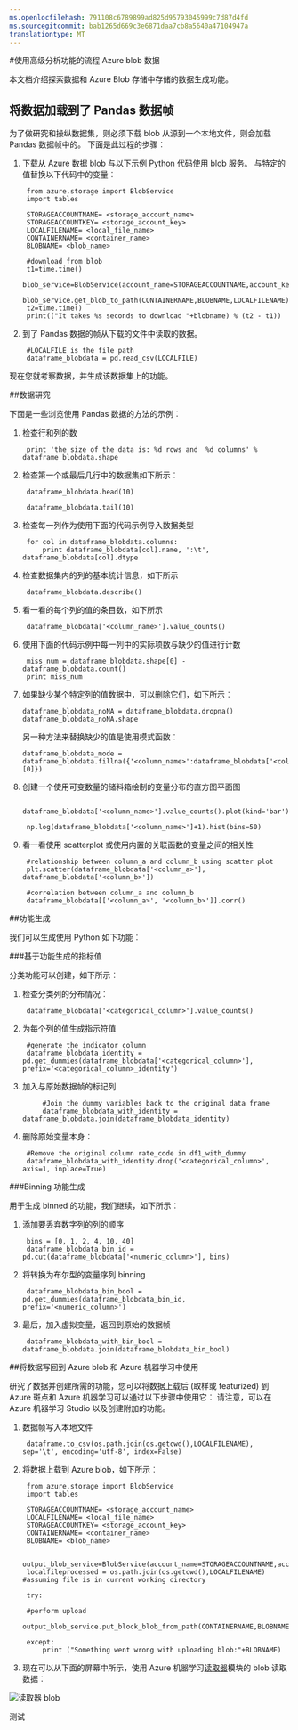 ```yaml
---
ms.openlocfilehash: 791108c6789899ad825d95793045999c7d87d4fd
ms.sourcegitcommit: bab1265d669c3e6871daa7cb8a5640a47104947a
translationtype: MT
---
```

<properties 
    pageTitle="处理与高级分析功能的 Azure blob 数据 |Microsoft Azure" 
    description="在 Azure Blob 存储中的流程数据。" 
    services="machine-learning,storage" 
    solutions="" 
    documentationCenter="" 
    authors="msolhab" 
    manager="paulettm" 
    editor="cgronlun" />

<tags 
    ms.service="machine-learning" 
    ms.workload="data-services" 
    ms.tgt_pltfrm="na" 
    ms.devlang="na" 
    ms.topic="article" 
    ms.date="09/01/2015" 
    ms.author="sunliangms;fashah;msolhab;garye;bradsev" /> 

#<a name="heading"></a>使用高级分析功能的流程 Azure blob 数据

本文档介绍探索数据和 Azure Blob 存储中存储的数据生成功能。 

## 将数据加载到了 Pandas 数据帧
为了做研究和操纵数据集，则必须下载 blob 从源到一个本地文件，则会加载 Pandas 数据帧中的。 下面是此过程的步骤︰

1. 下载从 Azure 数据 blob 与以下示例 Python 代码使用 blob 服务。 与特定的值替换以下代码中的变量︰ 

        from azure.storage import BlobService
        import tables
        
        STORAGEACCOUNTNAME= <storage_account_name>
        STORAGEACCOUNTKEY= <storage_account_key>
        LOCALFILENAME= <local_file_name>        
        CONTAINERNAME= <container_name>
        BLOBNAME= <blob_name>

        #download from blob
        t1=time.time()
        blob_service=BlobService(account_name=STORAGEACCOUNTNAME,account_key=STORAGEACCOUNTKEY)
        blob_service.get_blob_to_path(CONTAINERNAME,BLOBNAME,LOCALFILENAME)
        t2=time.time()
        print(("It takes %s seconds to download "+blobname) % (t2 - t1))


2. 到了 Pandas 数据的帧从下载的文件中读取的数据。

        #LOCALFILE is the file path 
        dataframe_blobdata = pd.read_csv(LOCALFILE)

现在您就考察数据，并生成该数据集上的功能。

##<a name="blob-dataexploration"></a>数据研究

下面是一些浏览使用 Pandas 数据的方法的示例︰

1. 检查行和列的数 

        print 'the size of the data is: %d rows and  %d columns' % dataframe_blobdata.shape

2. 检查第一个或最后几行中的数据集如下所示︰

        dataframe_blobdata.head(10)
        
        dataframe_blobdata.tail(10)

3. 检查每一列作为使用下面的代码示例导入数据类型
    
        for col in dataframe_blobdata.columns:
            print dataframe_blobdata[col].name, ':\t', dataframe_blobdata[col].dtype

4. 检查数据集内的列的基本统计信息，如下所示
 
        dataframe_blobdata.describe()
    
5. 看一看的每个列的值的条目数，如下所示

        dataframe_blobdata['<column_name>'].value_counts()

6. 使用下面的代码示例中每一列中的实际项数与缺少的值进行计数

        miss_num = dataframe_blobdata.shape[0] - dataframe_blobdata.count()
        print miss_num
     
7.  如果缺少某个特定列的值数据中，可以删除它们，如下所示︰

        dataframe_blobdata_noNA = dataframe_blobdata.dropna()
        dataframe_blobdata_noNA.shape

    另一种方法来替换缺少的值是使用模式函数︰
    
        dataframe_blobdata_mode = dataframe_blobdata.fillna({'<column_name>':dataframe_blobdata['<column_name>'].mode()[0]})        

8. 创建一个使用可变数量的储料箱绘制的变量分布的直方图平面图 
    
        dataframe_blobdata['<column_name>'].value_counts().plot(kind='bar')
        
        np.log(dataframe_blobdata['<column_name>']+1).hist(bins=50)
    
9. 看一看使用 scatterplot 或使用内置的关联函数的变量之间的相关性

        #relationship between column_a and column_b using scatter plot
        plt.scatter(dataframe_blobdata['<column_a>'], dataframe_blobdata['<column_b>'])
        
        #correlation between column_a and column_b
        dataframe_blobdata[['<column_a>', '<column_b>']].corr()
    
    
##<a name="blob-featuregen"></a>功能生成
    
我们可以生成使用 Python 如下功能︰

###<a name="blob-countfeature"></a>基于功能生成的指标值

分类功能可以创建，如下所示︰

1. 检查分类列的分布情况︰
    
        dataframe_blobdata['<categorical_column>'].value_counts()

2. 为每个列的值生成指示符值

        #generate the indicator column
        dataframe_blobdata_identity = pd.get_dummies(dataframe_blobdata['<categorical_column>'], prefix='<categorical_column>_identity')

3. 加入与原始数据帧的标记列 
 
            #Join the dummy variables back to the original data frame
            dataframe_blobdata_with_identity = dataframe_blobdata.join(dataframe_blobdata_identity)

4. 删除原始变量本身︰

        #Remove the original column rate_code in df1_with_dummy
        dataframe_blobdata_with_identity.drop('<categorical_column>', axis=1, inplace=True)
    
###<a name="blob-binningfeature"></a>Binning 功能生成

用于生成 binned 的功能，我们继续，如下所示︰

1. 添加要丢弃数字列的列的顺序
 
        bins = [0, 1, 2, 4, 10, 40]
        dataframe_blobdata_bin_id = pd.cut(dataframe_blobdata['<numeric_column>'], bins)
        
2. 将转换为布尔型的变量序列 binning

        dataframe_blobdata_bin_bool = pd.get_dummies(dataframe_blobdata_bin_id, prefix='<numeric_column>')
    
3. 最后，加入虚拟变量，返回到原始的数据帧

        dataframe_blobdata_with_bin_bool = dataframe_blobdata.join(dataframe_blobdata_bin_bool) 

##<a name="sql-featuregen"></a>将数据写回到 Azure blob 和 Azure 机器学习中使用

研究了数据并创建所需的功能，您可以将数据上载后 (取样或 featurized) 到 Azure 斑点和 Azure 机器学习可以通过以下步骤中使用它︰ 请注意，可以在 Azure 机器学习 Studio 以及创建附加的功能。 
1. 数据帧写入本地文件

        dataframe.to_csv(os.path.join(os.getcwd(),LOCALFILENAME), sep='\t', encoding='utf-8', index=False)

2. 将数据上载到 Azure blob，如下所示︰

        from azure.storage import BlobService
        import tables

        STORAGEACCOUNTNAME= <storage_account_name>
        LOCALFILENAME= <local_file_name>
        STORAGEACCOUNTKEY= <storage_account_key>
        CONTAINERNAME= <container_name>
        BLOBNAME= <blob_name>

        output_blob_service=BlobService(account_name=STORAGEACCOUNTNAME,account_key=STORAGEACCOUNTKEY)    
        localfileprocessed = os.path.join(os.getcwd(),LOCALFILENAME) #assuming file is in current working directory
        
        try:
       
        #perform upload
        output_blob_service.put_block_blob_from_path(CONTAINERNAME,BLOBNAME,localfileprocessed)
        
        except:         
            print ("Something went wrong with uploading blob:"+BLOBNAME)

3. 现在可以从下面的屏幕中所示，使用 Azure 机器学习[读取器][读取器]模块的 blob 读取数据︰
 
![读取器 blob][1]

[1]: ./media/machine-learning-data-science-process-data-blob/reader_blob.png


<!-- Module References -->
[读取器]: https://msdn.microsoft.com/library/azure/4e1b0fe6-aded-4b3f-a36f-39b8862b9004/
 
测试
